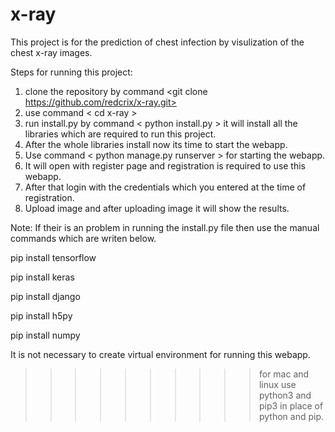 # x-ray
This project is for the prediction of chest infection by visulization of the chest x-ray images.

Steps for running this project:
1. clone the repository by command <git clone https://github.com/redcrix/x-ray.git>
2. use command < cd x-ray >
3. run install.py by command < python install.py > it will install all the libraries which are required to run this project.
4. After the whole libraries install now its time to start the webapp.
5. Use command < python manage.py runserver > for starting the webapp.
6. It will open with register page and registration is required to use this webapp.
7. After that login with the credentials which you entered at the time of registration.
8. Upload image and after uploading image it will show the results.

Note:
If their is an problem in running the install.py file then use the manual commands which are writen below.

pip install tensorflow

pip install keras

pip install django

pip install h5py

pip install numpy


It is not necessary to create virtual environment for running this webapp.

>>>>>>>>>>for mac and linux use python3 and pip3 in place of python and pip.

